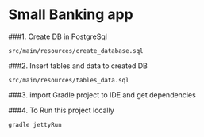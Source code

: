 Small Banking app
===============================


###1. Create DB in PostgreSql
```
src/main/resources/create_database.sql
```

###2. Insert tables and data to created DB
```
src/main/resources/tables_data.sql
```

###3. import Gradle project to IDE and get dependencies

###4. To Run this project locally
```
gradle jettyRun
```

